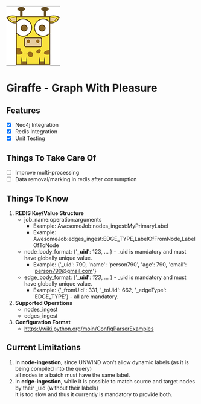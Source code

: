 ![alt text](resources/images/giraffe_page.png "Giraffe!")  
# Giraffe - Graph With Pleasure  
  
## Features  
- [x] Neo4j Integration  
- [x] Redis Integration  
- [x] Unit Testing  
  
## Things To Take Care Of  
- [ ] Improve multi-processing
- [ ] Data removal/marking in redis after consumption

## Things To Know
1. **REDIS Key/Value Structure**
    - job_name:operation:arguments
        - Example: AwesomeJob:nodes_ingest:MyPrimaryLabel
        - Example: AwesomeJob:edges_ingest:EDGE_TYPE,LabelOfFromNode,LabelOfToNode  
    - node_body_format: {'**_uid**': 123, ... } - _uid is mandatory and must have globally unique value.
        - Example: {'_uid': 790, 'name': 'person790', 'age': 790, 'email': 'person790@gmail.com'}
    - edge_body_format: {'**_uid**': _123_, ... } - _uid is mandatory and must have globally unique value.
        - Example: {'_fromUid': 331, '_toUid': 662, '_edgeType': 'EDGE_TYPE'} - all are mandatory.    
1. **Supported Operations**
    - nodes_ingest
    - edges_ingest    
1. **Configuration Format**
    - https://wiki.python.org/moin/ConfigParserExamples  
## Current Limitations

1. In **node-ingestion**, since UNWIND won't allow dynamic labels (as it is being compiled into the query)  
all nodes in a batch must have the same label.
1. In **edge-ingestion**, while it is possible to match source and target nodes by their _uid (without their labels)  
it is too slow and thus it currently is mandatory to provide both.